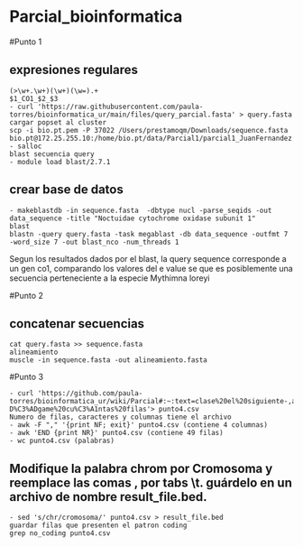 # Parcial_bioinformatica
#Punto 1
## expresiones regulares
```
(>\w+.\w+)(\w+)(\w=).+
$1_CO1_$2_$3
- curl 'https://raw.githubusercontent.com/paula-torres/bioinformatica_ur/main/files/query_parcial.fasta' > query.fasta
cargar popset al cluster 
scp -i bio.pt.pem -P 37022 /Users/prestamoqm/Downloads/sequence.fasta bio.pt@172.25.255.10:/home/bio.pt/data/Parcial1/parcial1_JuanFernandez 
- salloc 
blast secuencia query
- module load blast/2.7.1
```

## crear base de datos 
```
- makeblastdb -in sequence.fasta  -dbtype nucl -parse_seqids -out data_sequence -title "Noctuidae cytochrome oxidase subunit 1"
blast
blastn -query query.fasta -task megablast -db data_sequence -outfmt 7 -word_size 7 -out blast_nco -num_threads 1
```

Segun los resultados dados por el blast, la query sequence corresponde a un gen co1, comparando los valores del e value
se que es posiblemente una secuencia perteneciente a la especie Mythimna loreyi

#Punto 2

## concatenar secuencias 
```
cat query.fasta >> sequence.fasta
alineamiento
muscle -in sequence.fasta -out alineamiento.fasta
```

#Punto 3
```
- curl 'https://github.com/paula-torres/bioinformatica_ur/wiki/Parcial#:~:text=clase%20el%20siguiente-,archivo,-D%C3%ADgame%20cu%C3%A1ntas%20filas'> punto4.csv
Numero de filas, caracteres y columnas tiene el archivo 
- awk -F "," '{print NF; exit}' punto4.csv (contiene 4 columnas)
- awk 'END {print NR}' punto4.csv (contiene 49 filas)
- wc punto4.csv (palabras)
```

## Modifique la palabra chrom por Cromosoma y reemplace las comas , por tabs \t. guárdelo en un archivo de nombre result_file.bed.
```
- sed 's/chr/cromosoma/' punto4.csv > result_file.bed
guardar filas que presenten el patron coding 
grep no_coding punto4.csv

```

